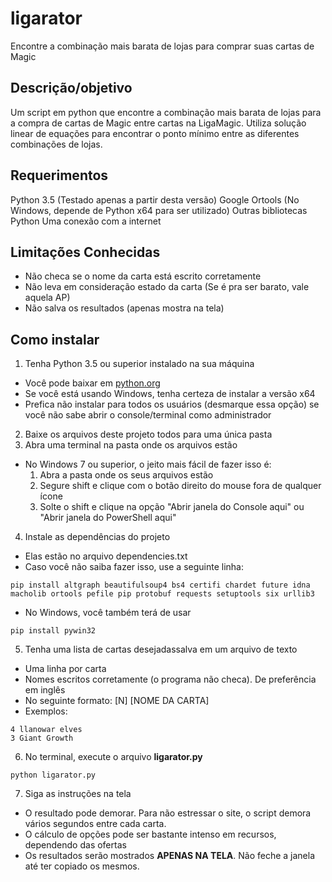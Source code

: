 # ligarator
Encontre a combinação mais barata de lojas para comprar suas cartas de Magic

## Descrição/objetivo
Um script em python que encontre a combinação mais barata de lojas para a compra de cartas de Magic entre cartas na LigaMagic. Utiliza solução linear de equações para encontrar o ponto mínimo entre as diferentes combinações de lojas.

## Requerimentos
Python 3.5 (Testado apenas a partir desta versão)
Google Ortools (No Windows, depende de Python x64 para ser utilizado)
Outras bibliotecas Python
Uma conexão com a internet

## Limitações Conhecidas
* Não checa se o nome da carta está escrito corretamente
* Não leva em consideração estado da carta  (Se é pra ser barato, vale aquela AP)
* Não salva os resultados (apenas mostra na tela)

## Como instalar
1. Tenha Python 3.5 ou superior instalado na sua máquina
  * Você pode baixar em [python.org](https://www.python.org/downloads/)
  * Se você está usando Windows, tenha certeza de instalar a versão x64
  * Prefica não instalar para todos os usuários (desmarque essa opção) se você não sabe abrir o console/terminal como administrador
2. Baixe os arquivos deste projeto todos para uma única pasta
3. Abra uma terminal na pasta onde os arquivos estão
  * No Windows 7 ou superior, o jeito mais fácil de fazer isso é:
      1. Abra a pasta onde os seus arquivos estão
      2. Segure shift e clique com o botão direito do mouse fora de qualquer ícone
      3. Solte o shift e clique na opção "Abrir janela do Console aqui" ou "Abrir janela do PowerShell aqui"
4. Instale as dependências do projeto
  * Elas estão no arquivo dependencies.txt
  * Caso você não saiba fazer isso, use a seguinte linha:
  ```
  pip install altgraph beautifulsoup4 bs4 certifi chardet future idna macholib ortools pefile pip protobuf requests setuptools six urllib3
  ```
  * No Windows, você também terá de usar
  ```
  pip install pywin32
  ```
5. Tenha uma lista de cartas desejadassalva em um arquivo de texto
  * Uma linha por carta
  * Nomes escritos corretamente (o programa não checa). De preferência em inglês
  * No seguinte formato: [N] [NOME DA CARTA]
  * Exemplos:
  ```
  4 llanowar elves
  3 Giant Growth
  ```
6. No terminal, execute o arquivo **ligarator.py**
```
python ligarator.py
```
7. Siga as instruções na tela
  * O resultado pode demorar. Para não estressar o site, o script demora vários segundos entre cada carta. 
  * O cálculo de opções pode ser bastante intenso em recursos, dependendo das ofertas
  * Os resultados serão mostrados **APENAS NA TELA**. Não feche a janela até ter copiado os mesmos.
